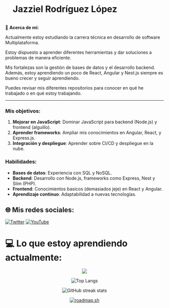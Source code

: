 
<div id="user-content-toc">
  <ul align="center" style="display:flex;">
    <summary><h1 style="display: flex ">Jazziel Rodríguez López 

  </a>
	</a></h1></summary>
  </ul>
</div>


💫 **Acerca de mí:**

Actualmente estoy estudiando la carrera técnica en desarrollo de software Multiplataforma.

Estoy dispuesto a aprender diferentes herramientas y dar soluciones a problemas de manera eficiente.

Mis fortalezas son la gestión de bases de datos y el desarrollo backend. Además, estoy aprendiendo un poco de React, Angular y Nest.js siempre es bueno crecer y seguir aprendiendo.

Puedes revisar mis diferentes repositorios para conocer en qué he trabajado o en qué estoy trabajando.

---

### Mis objetivos:

1. **Mejorar en JavaScript**: Dominar JavaScript para backend (Node.js) y frontend (alguillo).
2. **Aprender frameworks**: Ampliar mis conocimientos en Angular, React, y Express.js.
3. **Integración y despliegue**: Aprender sobre CI/CD y despliegue en la nube.

### Habilidades:

- **Bases de datos**: Experiencia con SQL y NoSQL.
- **Backend**: Desarrollo con Node.js, frameworks como Express, Nest y Slim (PHP).
- **Frontend**: Conocimientos basicos (demasiados jeje) en React y Angular.
- **Aprendizaje continuo**: Adaptabilidad a nuevas tecnologías.


## 🌐 Mis redes sociales:
[![Twitter](https://img.shields.io/badge/Twitter-%231DA1F2.svg?logo=Twitter&logoColor=white)](https://twitter.com/@JazzieloRL) [![YouTube](https://img.shields.io/badge/YouTube-%23FF0000.svg?logo=YouTube&logoColor=white)](https://youtube.com/@JazzielRodriguez)

# 💻 Lo que estoy aprendiendo actualmente:
<p align="center">
  <a href="https://skillicons.dev">
    <img src="https://skillicons.dev/icons?i=html,css,figma,js,nodejs,express,java,php,mongo,mysql,react,nest,spring" />
  </a>
</p>

<div align="center">
	
![Top Langs](https://github-readme-stats.vercel.app/api/top-langs/?username=JazzoLopez&langs_count=6&layout=compact&theme=radical)


![GitHub streak stats](https://streak-stats.demolab.com/?user=JazzoLopez&theme=radical)

[![roadmap.sh](https://roadmap.sh/card/tall/659605d9ae22c125231c5396?variant=dark&roadmaps=backend%2Cdevops%2Cangular)](https://roadmap.sh)

</div>
